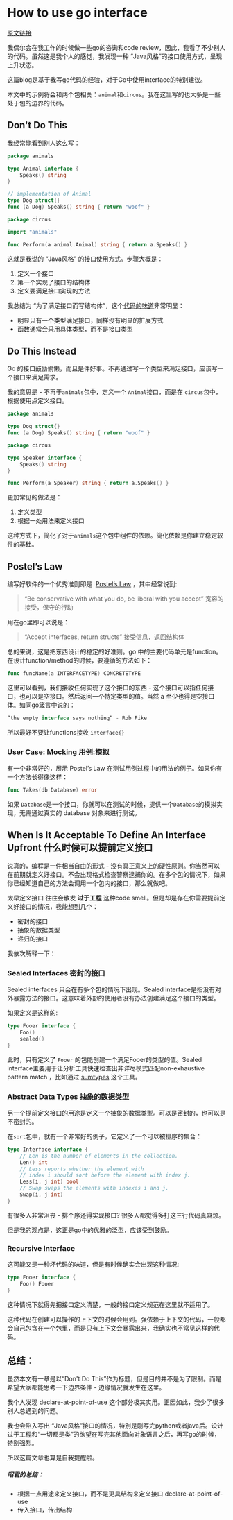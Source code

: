 # How to use go interface

[原文链接](https://blog.chewxy.com/2018/03/18/golang-interfaces/)

我偶尔会在我工作的时候做一些go的咨询和code review，因此，我看了不少别人的代码。虽然这是我个人的感觉，我发现一种 “Java风格”的接口使用方式，呈现上升状态。

这篇blog是基于我写go代码的经验，对于Go中使用interface的特别建议。

本文中的示例将会和两个包相关：`animal`和`circus`。我在这里写的也大多是一些处于包的边界的代码。

## Don't Do This

我经常能看到别人这么写：

```go
package animals 

type Animal interface {
	Speaks() string
}

// implementation of Animal
type Dog struct{}
func (a Dog) Speaks() string { return "woof" }
```

```go
package circus

import "animals"

func Perform(a animal.Animal) string { return a.Speaks() }
```

这就是我说的 “Java风格” 的接口使用方式。步骤大概是：

1. 定义一个接口
2. 第一个实现了接口的结构体
3. 定义要满足接口实现的方法

我总结为 “为了满足接口而写结构体”，这个[代码的味道](https://en.wikipedia.org/wiki/Code_smell)非常明显：

* 明显只有一个类型满足接口，同样没有明显的扩展方式
* 函数通常会采用具体类型，而不是接口类型

## Do This Instead

Go 的接口鼓励偷懒，而且是件好事。不再通过写一个类型来满足接口，应该写一个接口来满足需求。

我的意思是 - 不再于`animals`包中，定义一个 `Animal`接口，而是在 `circus`包中，根据使用点定义接口。

```go
package animals

type Dog struct{}
func (a Dog) Speaks() string { return "woof" }
```

```go
package circus

type Speaker interface {
	Speaks() string
}

func Perform(a Speaker) string { return a.Speaks() }
```

更加常见的做法是：

1. 定义类型
2. 根据一处用法来定义接口

这种方式下，简化了对于`animals`这个包中组件的依赖。简化依赖是你建立稳定软件的基础。

## Postel’s Law

编写好软件的一个优秀准则即是  [Postel’s Law](https://en.wikipedia.org/wiki/Robustness_principle) ，其中经常说到:

> “Be conservative with what you do, be liberal with you accept”   宽容的接受，保守的行动

用在go里即可以说是：

> “Accept interfaces, return structs”  接受信息，返回结构体

总的来说，这是把东西设计的稳定的好准则。go 中的主要代码单元是function。在设计function/method的时候，要遵循的方法如下：

```go
func funcName(a INTERFACETYPE) CONCRETETYPE
```

这里可以看到，我们接收任何实现了这个接口的东西 - 这个接口可以指任何接口，也可以是空接口。然后返回一个特定类型的值。当然 a 至少也得是空接口体。如同go箴言中说的：

```go
“the empty interface says nothing“ - Rob Pike
```

所以最好不要让functions接收 `interface{}`

### User Case: Mocking    用例:模拟

有一个非常好的，展示 Postel’s Law 在测试用例过程中的用法的例子。如果你有一个方法长得像这样：

```go
func Takes(db Database) error
```

如果 `Database`是一个接口，你就可以在测试的时候，提供一个`Database`的模拟实现，无需通过真实的 database 对象来进行测试。

## When Is It Acceptable To Define An Interface Upfront 什么时候可以提前定义接口

说真的，编程是一件相当自由的形式 - 没有真正意义上的硬性原则。你当然可以在前期就定义好接口。不会出现格式检查警察逮捕你的。在多个包的情况下，如果你已经知道自己的方法会调用一个包内的接口，那么就做吧。

太早定义接口 往往会散发 **过于工程** 这种code smell。但是却是存在你需要提前定义好接口的情况，我能想到几个：

* 密封的接口
* 抽象的数据类型
* 递归的接口

我依次解释一下：

### Sealed Interfaces 密封的接口

Sealed interfaces 只会在有多个包的情况下出现。Sealed interface是指没有对外暴露方法的接口。这意味着外部的使用者没有办法创建满足这个接口的类型。

如果定义是这样的:

```go
type Fooer interface {
	Foo() 
	sealed()
}
```

此时，只有定义了 `Fooer` 的包能创建一个满足Fooer的类型的值。Sealed interface主要用于让分析工具快速检查出非详尽模式匹配non-exhaustive pattern match ，比如通过 [sumtypes](https://github.com/BurntSushi/go-sumtype)  这个工具。

### Abstract Data Types 抽象的数据类型

另一个提前定义接口的用途是定义一个抽象的数据类型。可以是密封的，也可以是不密封的。

在`sort`包中，就有一个非常好的例子，它定义了一个可以被排序的集合：

```go
type Interface interface {
    // Len is the number of elements in the collection.
    Len() int
    // Less reports whether the element with
    // index i should sort before the element with index j.
    Less(i, j int) bool
    // Swap swaps the elements with indexes i and j.
    Swap(i, j int)
}
```

有很多人非常沮丧 - 排个序还得实现接口? 很多人都觉得多打这三行代码真麻烦。

但是我的观点是，这正是go中的优雅的泛型，应该受到鼓励。

### Recursive Interface

 这可能又是一种坏代码的味道，但是有时候确实会出现这种情况:

```go
type Fooer interface {
	Foo() Fooer
}
```

这种情况下就得先把接口定义清楚，一般的接口定义规范在这里就不适用了。

这种代码在创建可以操作的上下文的时候会用到。强依赖于上下文的代码，一般都会自己包含在一个包里，而是只有上下文会暴露出来，我确实也不常见这样的代码。

## 总结：

虽然本文有一章是以“Don't Do This”作为标题，但是目的并不是为了限制。而是希望大家都能思考一下边界条件 - 边缘情况就发生在这里。 

我个人发现 declare-at-point-of-use  这个部分极其实用。正因如此，我少了很多别人总遇到的问题。

我也会陷入写出 “Java风格”接口的情况，特别是刚写完python或者java后。设计过于工程和“一切都是类”的欲望在写完其他面向对象语言之后，再写go的时候，特别强烈。

所以这篇文章也算是自我提醒啦。

##### 昭君的总结：

* 根据一点用途来定义接口，而不是更具结构来定义接口 declare-at-point-of-use
* 传入接口，传出结构

